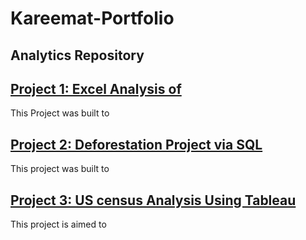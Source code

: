 # Kareemat-Portfolio
## Analytics Repository

## [Project 1: Excel Analysis of  ](file:///C:/Users/user/AppData/Local/Temp/Rar$DIa0.453/DA101%20NYSE%20Data%20Project%20Kareemat.pdf)
 
 This Project was built to 
 
 
## [Project 2: Deforestation Project via SQL](https://github.com/AO-Kareemat/Deforestation-Project.git)

This project was built to 

## [Project 3: US census Analysis Using Tableau](https://public.tableau.com/app/profile/kareemat.oladele/viz/KareematOladeleUSCensus/USCENSUSANALYSIS)

This project is aimed to 
